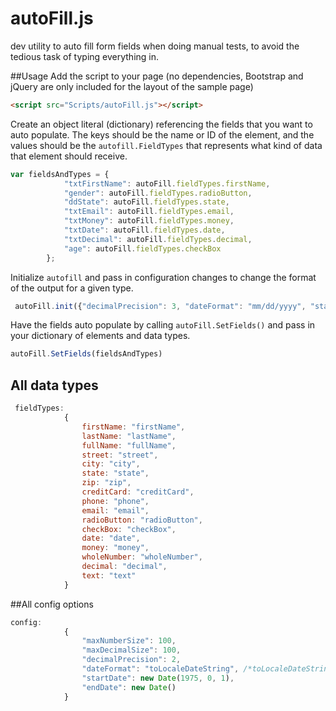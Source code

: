 # autoFill.js
dev utility to auto fill form fields when doing manual tests, to avoid the tedious task of typing everything in. 

##Usage
Add the script to your page (no dependencies, Bootstrap and jQuery are only included for the layout of the sample page) 
```html
<script src="Scripts/autoFill.js"></script>
```

Create an object literal (dictionary) referencing the fields that you want to auto populate. The keys should be the name or ID of the element, and the values should be the `autofill.FieldTypes` that represents what kind of data that element should receive. 

```js
var fieldsAndTypes = {
            "txtFirstName": autoFill.fieldTypes.firstName,
            "gender": autoFill.fieldTypes.radioButton,
            "ddState": autoFill.fieldTypes.state,
            "txtEmail": autoFill.fieldTypes.email,
            "txtMoney": autoFill.fieldTypes.money,
            "txtDate": autoFill.fieldTypes.date,
            "txtDecimal": autoFill.fieldTypes.decimal,
            "age": autoFill.fieldTypes.checkBox
        };
```
Initialize `autofill` and pass in configuration changes to change the format of the output for a given type. 

```js
 autoFill.init({"decimalPrecision": 3, "dateFormat": "mm/dd/yyyy", "startDate": new Date(2013, 0, 1) });
 ```
Have the fields auto populate by calling `autoFill.SetFields()` and pass in your dictionary of elements and data types. 

```js
autoFill.SetFields(fieldsAndTypes)
```
## All data types 
```js
 fieldTypes:
            {
                firstName: "firstName",
                lastName: "lastName",
                fullName: "fullName",
                street: "street",
                city: "city",
                state: "state",
                zip: "zip",
                creditCard: "creditCard",
                phone: "phone",
                email: "email",
                radioButton: "radioButton",
                checkBox: "checkBox",
                date: "date",
                money: "money",
                wholeNumber: "wholeNumber",
                decimal: "decimal",
                text: "text"
            }
```

##All config options 

```js
config:
            {
                "maxNumberSize": 100,
                "maxDecimalSize": 100,
                "decimalPrecision": 2,
                "dateFormat": "toLocaleDateString", /*toLocaleDateString, toDateString, GMT, mm/dd/yyyy */
                "startDate": new Date(1975, 0, 1),
                "endDate": new Date()
            }
```


